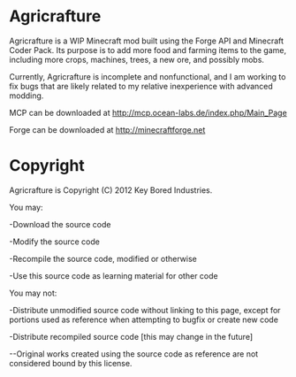 Agricrafture
============

Agricrafture is a WIP Minecraft mod built using the Forge API and Minecraft Coder Pack. Its purpose is to add more food and farming items to the game, including more crops, machines, trees, a new ore, and possibly mobs.

Currently, Agricrafture is incomplete and nonfunctional, and I am working to fix bugs that are likely related to my relative inexperience with advanced modding.

MCP can be downloaded at http://mcp.ocean-labs.de/index.php/Main_Page

Forge can be downloaded at http://minecraftforge.net

Copyright
============

Agricrafture is Copyright (C) 2012 Key Bored Industries.

You may:

-Download the source code

-Modify the source code

-Recompile the source code, modified or otherwise

-Use this source code as learning material for other code

You may not:

-Distribute unmodified source code without linking to this page, except for portions used as reference when attempting to bugfix or create new code

-Distribute recompiled source code [this may change in the future]

--Original works created using the source code as reference are not considered bound by this license.
